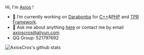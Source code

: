 <!--
**AxiosCros/AxiosCros** is a ✨ _special_ ✨ repository because its `README.md` (this file) appears on your GitHub profile.

Here are some ideas to get you started:

- 🔭 I’m currently working on ...
- 🌱 I’m currently learning ...
- 👯 I’m looking to collaborate on ...
- 🤔 I’m looking for help with ...
- 💬 Ask me about ...
- 📫 How to reach me: ...
- 😄 Pronouns: ...
- ⚡ Fun fact: ...
-->

Hi, I'm [Axios](https://hanxv.cn) !

- 🔭 I’m currently working on [Darabonba](https://github.com/aliyun/darabonba) for [C++](https://github.com/aliyun/darabonba-cpp-generator)&[PHP](https://github.com/aliyun/darabonba-php-generator) and [TPR Framework](https://github.com/AxiosCros/tpr).
- 💬 Ask me about anything [here](https://github.com/AxiosCros/AxiosCros/issues) or contact me by email axioscros@aliyun.com
- QQ Group: 521797692

<img align="center" src="https://github-readme-stats.vercel.app/api?username=AxiosCros&show_icons=true&hide=issues" alt="AxiosCros's github stats" />
